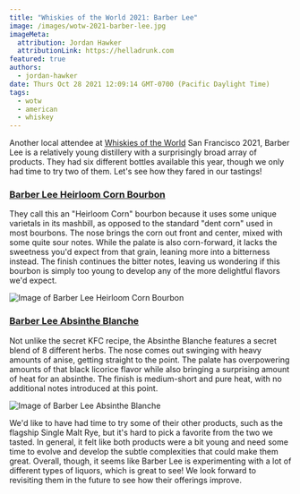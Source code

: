 ```yaml
---
title: "Whiskies of the World 2021: Barber Lee"
image: /images/wotw-2021-barber-lee.jpg
imageMeta:
  attribution: Jordan Hawker
  attributionLink: https://helladrunk.com
featured: true
authors:
  - jordan-hawker
date: Thurs Oct 28 2021 12:09:14 GMT-0700 (Pacific Daylight Time)
tags:
  - wotw
  - american
  - whiskey
---
```


Another local attendee at [Whiskies of the World](/tag/wotw) San Francisco 2021, 
Barber Lee is a relatively young distillery with a surprisingly broad array of products. 
They had six different bottles available this year, though we only had time to try two 
of them. Let's see how they fared in our tastings!

### <a href="https://bit.ly/hdbarberleebourbon" target="blank">Barber Lee Heirloom Corn Bourbon</a>

They call this an "Heirloom Corn" bourbon because it uses some unique varietals 
in its mashbill, as opposed to the standard "dent corn" used in most bourbons. 
The nose brings the corn out front and center, mixed with some quite sour notes. 
While the palate is also corn-forward, it lacks the sweetness you'd expect from 
that grain, leaning more into a bitterness instead. The finish continues the 
bitter notes, leaving us wondering if this bourbon is simply too young to 
develop any of the more delightful flavors we'd expect.

![Image of Barber Lee Heirloom Corn Bourbon](/images/wotw-2021-barber-lee-bourbon.jpg)

### <a href="https://bit.ly/hdbarberleeabsinthetw" target="blank">Barber Lee Absinthe Blanche</a>

Not unlike the secret KFC recipe, the Absinthe Blanche features a secret blend of 8 different 
herbs. The nose comes out swinging with heavy amounts of anise, getting straight to the point. 
The palate has overpowering amounts of that black licorice flavor while also bringing a 
surprising amount of heat for an absinthe. The finish is medium-short and pure heat, with no 
additional notes introduced at this point.

![Image of Barber Lee Absinthe Blanche](/images/wotw-2021-barber-lee-absinthe.jpg)

We'd like to have had time to try some of their other products, such as the flagship Single Malt 
Rye, but it's hard to pick a favorite from the two we tasted. In general, it felt like both 
products were a bit young and need some time to evolve and develop the subtle complexities 
that could make them great. Overall, though, it seems like Barber Lee is experimenting with a 
lot of different types of liquors, which is great to see! We look forward to revisiting them 
in the future to see how their offerings improve.
